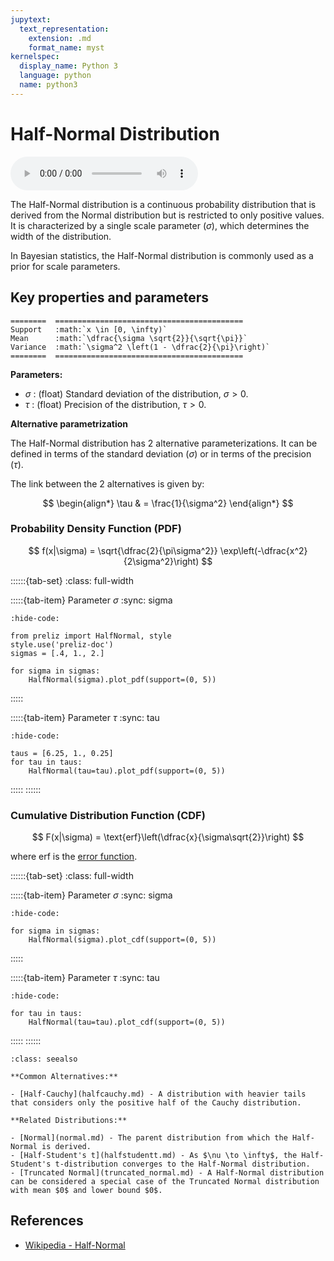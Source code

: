 ```yaml
---
jupytext:
  text_representation:
    extension: .md
    format_name: myst
kernelspec:
  display_name: Python 3
  language: python
  name: python3
---
```

# Half-Normal Distribution

<audio controls> <source src="../../_static/halfnormal.mp3" type="audio/mpeg"> This browser cannot play the pronunciation audio file for this distribution. </audio>

The Half-Normal distribution is a continuous probability distribution that is derived from the Normal distribution but is restricted to only positive values. It is characterized by a single scale parameter ($\sigma$), which determines the width of the distribution.

In Bayesian statistics, the Half-Normal distribution is commonly used as a prior for scale parameters.

## Key properties and parameters

```{eval-rst}
========  ==========================================
Support   :math:`x \in [0, \infty)`
Mean      :math:`\dfrac{\sigma \sqrt{2}}{\sqrt{\pi}}`
Variance  :math:`\sigma^2 \left(1 - \dfrac{2}{\pi}\right)`
========  ==========================================
```

**Parameters:**

- $\sigma$ : (float) Standard deviation of the distribution, $\sigma > 0$.
- $\tau$ : (float) Precision of the distribution, $\tau > 0$.

**Alternative parametrization**

The Half-Normal distribution has 2 alternative parameterizations. It can be defined in terms of the standard deviation ($\sigma$) or in terms of the precision ($\tau$).

The link between the 2 alternatives is given by:

$$
\begin{align*}
\tau & = \frac{1}{\sigma^2}
\end{align*}
$$

### Probability Density Function (PDF)

$$
f(x|\sigma) = \sqrt{\dfrac{2}{\pi\sigma^2}} \exp\left(-\dfrac{x^2}{2\sigma^2}\right)
$$

::::::{tab-set}
:class: full-width

:::::{tab-item} Parameter $\sigma$
:sync: sigma
```{jupyter-execute}
:hide-code:

from preliz import HalfNormal, style
style.use('preliz-doc')
sigmas = [.4, 1., 2.]

for sigma in sigmas:
    HalfNormal(sigma).plot_pdf(support=(0, 5))
```
:::::

:::::{tab-item} Parameter $\tau$
:sync: tau

```{jupyter-execute}
:hide-code:

taus = [6.25, 1., 0.25]
for tau in taus:
    HalfNormal(tau=tau).plot_pdf(support=(0, 5))
```
:::::
::::::

### Cumulative Distribution Function (CDF)

$$
F(x|\sigma) = \text{erf}\left(\dfrac{x}{\sigma\sqrt{2}}\right)
$$

where erf is the [error function](https://en.wikipedia.org/wiki/Error_function).

::::::{tab-set}
:class: full-width

:::::{tab-item} Parameter $\sigma$
:sync: sigma
```{jupyter-execute}
:hide-code:

for sigma in sigmas:
    HalfNormal(sigma).plot_cdf(support=(0, 5))
```
:::::

:::::{tab-item} Parameter $\tau$
:sync: tau

```{jupyter-execute}
:hide-code:

for tau in taus:
    HalfNormal(tau=tau).plot_cdf(support=(0, 5))
```
:::::
::::::

```{seealso}
:class: seealso

**Common Alternatives:**

- [Half-Cauchy](halfcauchy.md) - A distribution with heavier tails that considers only the positive half of the Cauchy distribution.

**Related Distributions:**

- [Normal](normal.md) - The parent distribution from which the Half-Normal is derived.
- [Half-Student's t](halfstudentt.md) - As $\nu \to \infty$, the Half-Student's t-distribution converges to the Half-Normal distribution.
- [Truncated Normal](truncated_normal.md) - A Half-Normal distribution can be considered a special case of the Truncated Normal distribution with mean $0$ and lower bound $0$.
```

## References

- [Wikipedia - Half-Normal](https://en.wikipedia.org/wiki/Half-normal_distribution)